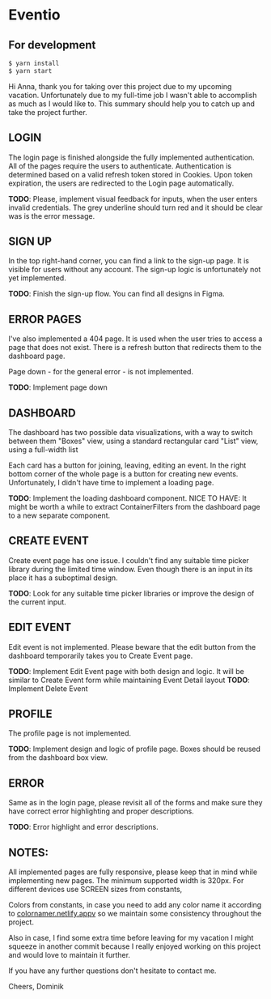 # Eventio

## For development

```sh
$ yarn install
$ yarn start
```

Hi Anna, thank you for taking over this project due to my upcoming vacation.
Unfortunately due to my full-time job I wasn't able to accomplish as much as I would like to. This summary should help you to catch up and take the project further.

## LOGIN

The login page is finished alongside the fully implemented authentication. All of the pages require the users to authenticate. Authentication is determined based on a valid refresh token stored in Cookies. Upon token expiration, the users are redirected to the Login page automatically.

**TODO**: Please, implement visual feedback for inputs, when the user enters invalid credentials. The grey underline should turn red and it should be clear was is the error message.

## SIGN UP

In the top right-hand corner, you can find a link to the sign-up page. It is visible for users without any account. The sign-up logic is unfortunately not yet implemented.

**TODO**: Finish the sign-up flow. You can find all designs in Figma.

## ERROR PAGES

I've also implemented a 404 page. It is used when the user tries to access a page that does not exist. There is a refresh button that redirects them to the dashboard page.

Page down - for the general error - is not implemented.

**TODO**: Implement page down

## DASHBOARD

The dashboard has two possible data visualizations, with a way to switch between them
"Boxes" view, using a standard rectangular card
"List" view, using a full-width list

Each card has a button for joining, leaving, editing an event. In the right bottom corner of the whole page is a button for creating new events. Unfortunately, I didn't have time to implement a loading page.

**TODO**: Implement the loading dashboard component.
NICE TO HAVE: It might be worth a while to extract ContainerFilters from the dashboard page to a new separate component.

## CREATE EVENT

Create event page has one issue. I couldn't find any suitable time picker library during the limited time window. Even though there is an input in its place it has a suboptimal design.

**TODO**: Look for any suitable time picker libraries or improve the design of the current input.

## EDIT EVENT

Edit event is not implemented. Please beware that the edit button from the dashboard temporarily takes you to Create Event page.

**TODO**: Implement Edit Event page with both design and logic. It will be similar to Create Event form while maintaining Event Detail layout
**TODO**: Implement Delete Event

## PROFILE

The profile page is not implemented.

**TODO**: Implement design and logic of profile page. Boxes should be reused from the dashboard box view.

## ERROR

Same as in the login page, please revisit all of the forms and make sure they have correct error highlighting and proper descriptions.

**TODO**: Error highlight and error descriptions.

## NOTES:

All implemented pages are fully responsive, please keep that in mind while implementing new pages. The minimum supported width is 320px.
For different devices use SCREEN sizes from constants,

Colors from constants, in case you need to add any color name it according to [colornamer.netlify.appv](https://colornamer.netlify.app/) so we maintain some consistency throughout the project.

Also in case, I find some extra time before leaving for my vacation I might squeeze in another commit because I really enjoyed working on this project and would love to maintain it further.

If you have any further questions don't hesitate to contact me.

Cheers,
Dominik
